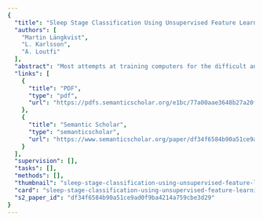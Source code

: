 ```yaml
---
{
  "title": "Sleep Stage Classification Using Unsupervised Feature Learning",
  "authors": [
    "Martin Längkvist",
    "L. Karlsson",
    "A. Loutfi"
  ],
  "abstract": "Most attempts at training computers for the difficult and time-consuming task of sleep stage classification involve a feature extraction step. Due to the complexity of multimodal sleep data, the size of the feature space can grow to the extent that it is also necessary to include a feature selection step. In this paper, we propose the use of an unsupervised feature learning architecture called deep belief nets (DBNs) and show how to apply it to sleep data in order to eliminate the use of handmade features. Using a postprocessing step of hidden Markov model (HMM) to accurately capture sleep stage switching, we compare our results to a feature-based approach. A study of anomaly detection with the application to home environment data collection is also presented. The results using raw data with a deep architecture, such as the DBN, were comparable to a feature-based approach when validated on clinical datasets.",
  "links": [
    {
      "title": "PDF",
      "type": "pdf",
      "url": "https://pdfs.semanticscholar.org/e1bc/77a00aae3648b27a20f50f0b7db59b1cb862.pdf"
    },
    {
      "title": "Semantic Scholar",
      "type": "semanticscholar",
      "url": "https://www.semanticscholar.org/paper/df34f6584b90a51ce9ad0f9ba4214a759cbe3d29"
    }
  ],
  "supervision": [],
  "tasks": [],
  "methods": [],
  "thumbnail": "sleep-stage-classification-using-unsupervised-feature-learning-thumb.jpg",
  "card": "sleep-stage-classification-using-unsupervised-feature-learning-card.jpg",
  "s2_paper_id": "df34f6584b90a51ce9ad0f9ba4214a759cbe3d29"
}
---
```


